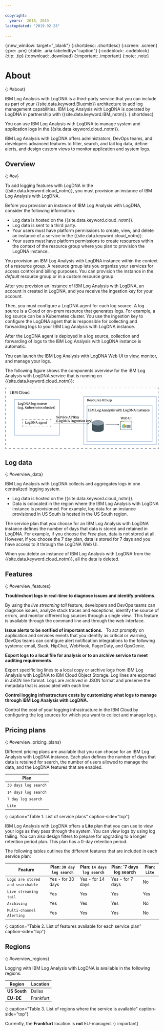 ```yaml
---

copyright:
  years:  2018, 2019
lastupdated: "2019-02-28"

---
```


{:new_window: target="_blank"}
{:shortdesc: .shortdesc}
{:screen: .screen}
{:pre: .pre}
{:table: .aria-labeledby="caption"}
{:codeblock: .codeblock}
{:tip: .tip}
{:download: .download}
{:important: .important}
{:note: .note}

# About
{: #about}

IBM Log Analysis with LogDNA is a third-party service that you can include as part of your {{site.data.keyword.Bluemix}} architecture to add log management capabilities. IBM Log Analysis with LogDNA is operated by LogDNA in partnership with {{site.data.keyword.IBM_notm}}.
{:shortdesc}

You can use IBM Log Analysis with LogDNA to manage system and application logs in the {{site.data.keyword.cloud_notm}}.

IBM Log Analysis with LogDNA offers administrators, DevOps teams, and developers advanced features to filter, search, and tail log data, define alerts, and design custom views to monitor application and system logs.


## Overview
{: #ov}

To add logging features with LogDNA in the {{site.data.keyword.cloud_notm}}, you must provision an instance of IBM Log Analysis with LogDNA.

Before you provision an instance of IBM Log Analysis with LogDNA, consider the following information:
* Log data is hosted on the {{site.data.keyword.cloud_notm}}.
* Log data is sent to a third party.
* Your users must have platform permissions to create, view, and delete an instance of a service in the {{site.data.keyword.cloud_notm}}.
* Your users must have platform permissions to create resources within the context of the resource group where you plan to provision the LogDNA instance.

You provision an IBM Log Analysis with LogDNA instance within the context of a resource group. A resource group lets you organize your services for access control and billing purposes. You can provision the instance in the *default* resource group or in a custom resource group.

After you provision an instance of IBM Log Analysis with LogDNA, an account in created in LogDNA, and you receive the ingestion key for your account.

Then, you must configure a LogDNA agent for each log source. A log source is a Cloud or on-prem resource that generates logs. For example, a log source can be a Kubernetes cluster. You use the ingestion key to configure the LogDNA agent that is responsible for collecting and forwarding logs to your IBM Log Analysis with LogDNA instance.

After the LogDNA agent is deployed in a log source, collection and forwarding of logs to the IBM Log Analysis with LogDNA instance is automatic.

You can launch the IBM Log Analysis with LogDNA Web UI to view, monitor, and manage your logs.

The following figure shows the components overview for the IBM Log Analysis with LogDNA service that is running on {{site.data.keyword.cloud_notm}}:

![IBM Log Analysis with LogDNA component overview on the {{site.data.keyword.cloud_notm}}](images/components.png "IBM Log Analysis with LogDNA component overview on the {{site.data.keyword.cloud_notm}}")


## Log data
{: #overview_data}

IBM Log Analysis with LogDNA collects and aggregates logs in one centralized logging system.

* Log data is hosted on the {{site.data.keyword.cloud_notm}}.
* Data is colocated in the region where the IBM Log Analysis with LogDNA instance is provisioned. For example, log data for an instance provisioned in US South is hosted in the US South region.

The service plan that you choose for an IBM Log Analysis with LogDNA instance defines the number of days that data is stored and retained in LogDNA. For example, if you choose the *Free* plan, data is not stored at all. However, if you choose the 7 day plan, data is stored for 7 days and you have access to it through the LogDNA Web UI.

When you delete an instance of IBM Log Analysis with LogDNA from the {{site.data.keyword.cloud_notm}}, all the data is deleted.



## Features
{: #overview_features}

**Troubleshoot logs in real-time to diagnose issues and identify problems.**

By using the *live streaming tail* feature, developers and DevOps teams can diagnose issues, analyze stack traces and exceptions, identify the source of errors, and monitor different log sources through a single view.  This feature is available through the command line and through the web interface. 

**Issue alerts to be notified of important actions.**
 
To act promptly on application and services events that you identify as critical or warning, DevOps teams can configure alert notification integrations to the following systems: email, Slack, HipChat, WebHook, PagerDuty, and OpsGenie.

**Export logs to a local file for analysis or to an archive service to meet auditing requirements.**

Export specific log lines to a local copy or archive logs from IBM Log Analysis with LogDNA to IBM Cloud Object Storage.
Log lines are exported in JSON line format. Logs are archived in JSON format and preserve the metadata that is associated with each line. 

**Control logging infrastructure costs by customizing what logs to manage through IBM Log Analysis with LogDNA.**

Control the cost of your logging infrastructure in the IBM Cloud by configuring the log sources for which you want to collect and manage logs. 


## Pricing plans
{: #overview_pricing_plans}

Different pricing plans are available that you can choose for an IBM Log Analysis with LogDNA instance. Each plan defines the number of days that data is retained for search, the number of users allowed to manage the data, and the LogDNA features that are enabled.

| Plan                     | 
|--------------------------|
| `30 days log search`  |
| `14 days log search`  |
| `7 day log search`   |
| `Lite`                  |
{: caption="Table 1. List of service plans" caption-side="top"} 

IBM Log Analysis with LogDNA offers a **Lite** plan that you can use to view your logs as they pass through the system. You can view logs by using log tailing. You can also design filters to prepare for upgrading to a longer retention period plan. This plan has a 0-day retention period.

The following tables outlines the different features that are included in each service plan:

| Feature                    | Plan: `30 day log search` | Plan: `14 days log search` | Plan: `7 days log search | Plan: `Lite` | 
|----------------------------------|-------------------------|-------------------------------|-----------------------------|--------------|
| `Logs are stored and searchable` | Yes - for 30 days       | Yes - for 14 days             | Yes - for 7 days            | No           |
| `Live streaming tail`            | Yes                     | Yes                           | Yes                         | Yes          |
| `Archiving`                      | Yes                     | Yes                           | Yes                         | No           |
| `Multi-channel Alerting`         | Yes                     | Yes                           | Yes                         | No           | 
{: caption="Table 2. List of features available for each service plan" caption-side="top"} 



## Regions
{: #overview_regions}

Logging with IBM Log Analysis with LogDNA is available in the following regions:

| Region                | Location  |
|-----------------------|-----------|
| **US South**          | Dallas    |
| **EU-DE**             | Frankfurt | 
{: caption="Table 3. List of regions where the service is available" caption-side="top"} 

Currently, the **Frankfurt** location is **not** EU-managed.
{: important}



